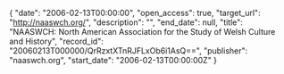 {
  "date": "2006-02-13T00:00:00", 
  "open_access": true, 
  "target_url": "http://naaswch.org/", 
  "description": "", 
  "end_date": null, 
  "title": "NAASWCH: North American Association for the Study of Welsh Culture and History", 
  "record_id": "20060213T000000/QrRzxtXTnRJFLxOb6i1AsQ==", 
  "publisher": "naaswch.org", 
  "start_date": "2006-02-13T00:00:00Z"
}

